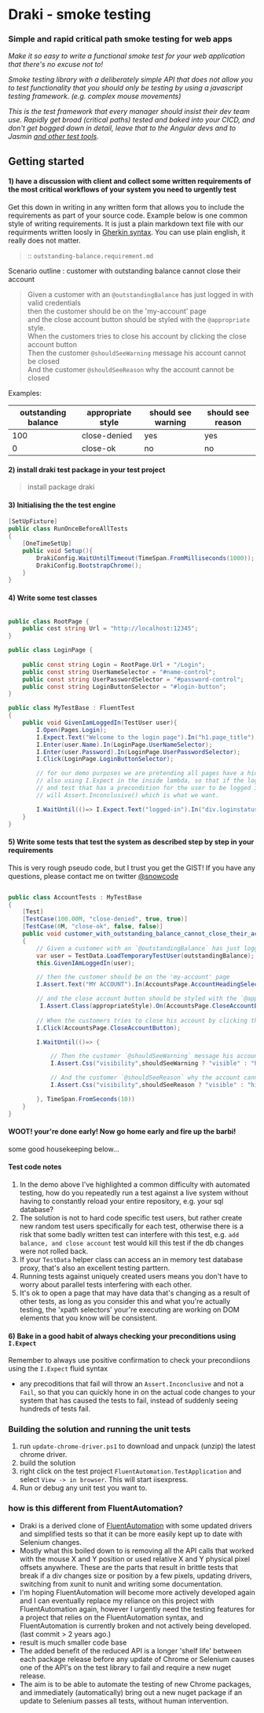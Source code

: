 # Draki - smoke testing

### Simple and rapid critical path smoke testing for web apps

*Make it so easy to write a functional smoke test for your web application that there's no excuse not to!*

*Smoke testing library with a deliberately simple API that does not allow you to test functionality that you should only be testing by using a javascript testing framework. (e.g. complex mouse movements)*

*This is the test framework that every manager should insist their dev team use. Rapidly get broad (critical paths) tested and baked into your CICD, and don't get bogged down in detail, leave that to the Angular devs and to Jasmin [and other test tools](https://medium.com/powtoon-engineering/a-complete-guide-to-testing-javascript-in-2017-a217b4cd5a2a).*

## Getting started

#### 1) have a discussion with client and collect some written requirements  of the most critical workflows of your system you need to urgently test

Get this down in writing in any written form that allows you to include the requirements as part of your source code. 
Example below is one common style of writing requirements. It is just a plain markdown text file with our requirments written loosly in [Gherkin syntax](http://docs.behat.org/en/v2.5/guides/1.gherkin.html). You can use plain english, it really does not matter.

> :: `outstanding-balance.requirement.md`

Scenario outline : customer with outstanding balance cannot close their account

> Given a customer with an `@outstandingBalance` has just logged in with valid credentials<br/>
> then the customer should be on the 'my-account' page<br/>
> and the close account button should be styled with the `@appropriate` style. <br/>
> When the customers tries to close his account by clicking the close account button<br/>
> Then the customer `@shouldSeeWarning` message his account cannot be closed <br/>
> And the customer `@shouldSeeReason` why the account cannot be closed<br/>

Examples:

outstanding balance | appropriate style | should see warning | should see reason
--- | --- | --- | ---
100 | close-denied | yes | yes
0 | close-ok | no | no



#### 2) install draki test package in your test project

> install package draki 

#### 3) Initialising the the test engine

```csharp
[SetUpFixture]
public class RunOnceBeforeAllTests
{
    [OneTimeSetUp]
    public void Setup(){
        DrakiConfig.WaitUntilTimeout(TimeSpan.FromMilliseconds(1000));
        DrakiConfig.BootstrapChrome();
    }
}
```

#### 4) Write some test classes

```csharp

public class RootPage {
    public cost string Url = "http://localhost:12345";
}

public class LoginPage {
    
    public const string Login = RootPage.Url + "/Login";
    public const string UserNameSelector = "#name-control";
    public const string UserPasswordSelector = "#password-control";
    public const string LoginButtonSelector = "#login-button";
}

public class MyTestBase : FluentTest
{
    public void GivenIamLoggedIn(TestUser user){
        I.Open(Pages.Login);
        I.Expect.Text("Welcome to the login page").In("h1.page_title");
        I.Enter(user.Name).In(LoginPage.UserNameSelector);
        I.Enter(user.Password).In(LoginPage.UserPasswordSelector);
        I.Click(LoginPage.LoginButtonSelector);

        // for our demo purposes we are pretending all pages have a hidden loginstatus `div`
        // also using I.Expect in the inside lambda, so that if the login fails, 
        // and test that has a precondition for the user to be logged in will not fail, instead
        // will Assert.Inconclusive() which is what we want. 

        I.WaitUntil(()=> I.Expect.Text("logged-in").In("div.loginstatus"), TimeSpan.FromSeconds(3));
    }
}
```

#### 5) Write some tests that test the system as described step by step in your requirements

This is very rough pseudo code, but I trust you get the GIST! If you have any questions, please contact me on twitter [@snowcode](https://twitter.com/snowcode)

```csharp

public class AccountTests : MyTestBase
{
    [Test]
    [TestCase(100.00M, "close-denied", true, true)]
    [TestCase(0M, "close-ok", false, false)]
    public void customer_with_outstanding_balance_cannot_close_their_account(decimal outstandingbalance, string appropriateStyle, bool shouldSeeWarning, bool shouldSeeReason)
    {
        // Given a customer with an `@outstandingBalance` has just logged in with valid credentials
        var user = TestData.LoadTemporaryTestUser(outstandingBalance);
        this.GivenIAmLoggedIn(user);

        // then the customer should be on the 'my-account' page
        I.Assert.Text("MY ACCOUNT").In(AccountsPage.AccountHeadingSelector);

        // and the close account button should be styled with the `@appropriate` style.
         I.Assert.Class(appropriateStyle).On(AccountsPage.CloseAccountButton);
        
        // When the customers tries to close his account by clicking the close account button
        I.Click(AccountsPage.CloseAccountButton);

        I.WaitUntil(()=> {

            // Then the customer `@shouldSeeWarning` message his account cannot be closed
            I.Assert.Css("visibility",shouldSeeWarning ? "visible" : "hidden").On(AccountsPage.WarningMessage);

            // And the customer `@shouldSeeReason` why the account cannot be closed
            I.Assert.Css("visibility",shouldSeeReason ? "visible" : "hidden").On(AccountsPage.ReasonMessage);

        }, TimeSpan.FromSeconds(10))
    }
}
```

#### WOOT! your're done early! Now go home early and fire up the barbi!

some good housekeeping below...

#### Test code notes

1. In the demo above I've highlighted a common difficulty with automated testing, how do you repeatedly run a test against a live system without having to constantly reload your entire repository, e.g. your sql database?
1. The solution is not to hard code specific test users, but rather create new random test users specifically for each test, otherwise there is a risk that some badly written test can interfere with this test, e.g. `add balance, and close account` test would kill this test if the db changes were not rolled back.
1. If your `TestData` helper class can access an in memory test database proxy, that's also an excellent testing parttern.
1. Running tests against uniquely created users means you don't have to worry about parallel tests interfering with each other.
1. It's ok to open a page that may have data that's changing as a result of other tests, as long as you consider this and what you're actually testing, the 'xpath selectors' your're executing are working on DOM elements that you know will be consistent.

#### 6) Bake in a good habit of always checking your preconditions using `I.Expect`

Remember to always use positive confirmation to check your precondiions using the `I.Expect` fluid syntax

- any precoditions that fail will throw an `Assert.Inconclusive` and not a `Fail`, so that you can quickly hone in on the actual code changes to your system that has caused the tests to fail, instead of suddenly seeing hundreds of tests fail.

### Building the solution and running the unit tests

1. run `update-chrome-driver.ps1` to download and unpack (unzip) the latest chrome driver.
1. build the solution
1. right click on the test project `FluentAutomation.TestApplication` and select `View -> in browser`. This will start iisexpress.
1. Run or debug any unit test you want to.

### how is this different from FluentAutomation?

* Draki is a derived clone of [FluentAutomation](https://github.com/stirno/FluentAutomation) with some updated drivers and simplified tests so that it can be more easily kept up to date with Selenium changes.
* Mostly what this boiled down to is removing all the API calls that worked with the mouse X and Y position or used relative X and Y physical pixel offsets anywhere. These are the parts that result in brittle tests that break if a div changes size or position by a few pixels, updating drivers, switching from xunit to nunit and writing some documentation.
* I'm hoping FluentAutomation will become more actively developed again and I can eventually replace my reliance on this project with FluentAutomation again, however I urgently need the testing features for a project that relies on the FluentAutomation syntax, and FluentAutomation is currently broken and not actively being developed. (last commit > 2 years ago.)
* result is much smaller code base
* The added benefit of the reduced API is a longer 'shelf life' between each package release before any update of Chrome or Selenium causes one of the API's on the test library to fail and require a new nuget release. 
* The aim is to be able to automate the testing of new Chrome packages, and immediately (automatically) bring out a new nuget package if an update to Selenium passes all tests, without human intervention.